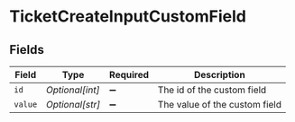 # TicketCreateInputCustomField


## Fields

| Field                         | Type                          | Required                      | Description                   |
| ----------------------------- | ----------------------------- | ----------------------------- | ----------------------------- |
| `id`                          | *Optional[int]*               | :heavy_minus_sign:            | The id of the custom field    |
| `value`                       | *Optional[str]*               | :heavy_minus_sign:            | The value of the custom field |